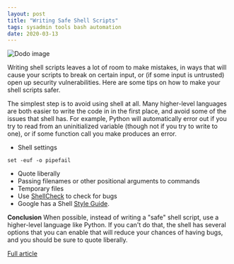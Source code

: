 ```yaml
---
layout: post
title: "Writing Safe Shell Scripts"
tags: sysadmin tools bash automation
date: 2020-03-13
---
```


![Dodo image](https://sipb.mit.edu/images/grumpyfuzzball_half.png)

Writing shell scripts leaves a lot of room to make mistakes, in ways that will cause your scripts to 
break on certain input, or (if some input is untrusted) open up security vulnerabilities. Here are some 
tips on how to make your shell scripts safer.

The simplest step is to avoid using shell at all. Many higher-level languages are both easier to write 
the code in in the first place, and avoid some of the issues that shell has. For example, Python will 
automatically error out if you try to read from an uninitialized variable (though not if you try to 
write to one), or if some function call you make produces an error.

- Shell settings
```
set -euf -o pipefail
```
- Quote liberally
- Passing filenames or other positional arguments to commands
- Temporary files
- Use [ShellCheck](https://www.shellcheck.net/) to check for bugs
- Google has a Shell [Style Guide](https://google.github.io/styleguide/shell.xml).

**Conclusion**
When possible, instead of writing a "safe" shell script, use a higher-level language like Python. If you 
can't do that, the shell has several options that you can enable that will reduce your chances of having 
bugs, and you should be sure to quote liberally.

[Full article](https://sipb.mit.edu/doc/safe-shell/)
